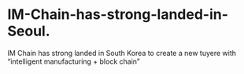 # IM-Chain-has-strong-landed-in-Seoul.
IM Chain has strong landed in South Korea to create a new tuyere with “intelligent manufacturing + block chain”
